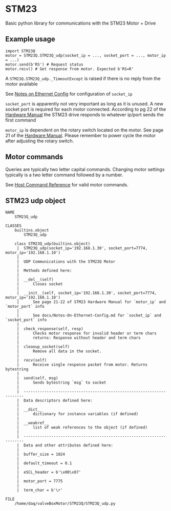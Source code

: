 # STM23

Basic python library for communications with the STM23 Motor + Drive

## Example usage

```
import STM23Q
motor = STM23Q.STM23Q_udp(socket_ip = ..., socket_port = ..., motor_ip = ...)
motor.send(b'RS') # Request status 
motor.recv() # Get response from motor. Expected b'RS=R'
```

A `STM23Q.STM23Q_udp._TimeoutExcept` is raised if there is no reply from the motor available

See [Notes on Ethernet Config](docs/Notes-On-Ethernet-Config.md) for configuration of `socket_ip`

`socket_port` is apparently not very important as long as it is unused. A new socket port is required for each motor connected. According to pg 22 of the [Hardware Manual](docs/STM23-Hardware_Manual_920-0021F.pdf) the STM23 drive responds to whatever ip/port sends the first command

`motor_ip` is dependent on the rotary switch located on the motor. See page 21 of the [Hardware Manual](docs/STM23-Hardware_Manual_920-0021F.pdf). Please remember to power cycle the motor after adjusting the rotary switch.

## Motor commands

Queries are typically two letter capital commands. Changing motor settings typically is a two letter command followed by a number.

See [Host Command Reference](docs/Host-Command-Reference_920-0002W_0.pdf) for valid motor commands.

## STM23 udp object

```
NAME
    STM23Q_udp

CLASSES
    builtins.object
        STM23Q_udp
    
    class STM23Q_udp(builtins.object)
     |  STM23Q_udp(socket_ip='192.168.1.30', socket_port=7774, motor_ip='192.168.1.10')
     |  
     |  UDP Communications with the STM23Q Motor
     |  
     |  Methods defined here:
     |  
     |  __del__(self)
     |      Closes socket
     |  
     |  __init__(self, socket_ip='192.168.1.30', socket_port=7774, motor_ip='192.168.1.10')
     |      See page 21-22 of STM23 Hardware Manual for `motor_ip` and `motor_port` info
     |      
     |      See docs/Notes-On-Ethernet-Config.md for `socket_ip` and `socket_port` info
     |  
     |  check_response(self, resp)
     |      Checks motor response for invalid header or term chars
     |      returns: Response without header and term chars
     |  
     |  cleanup_socket(self)
     |      Remove all data in the socket.
     |  
     |  recv(self)
     |      Receive single response packet from motor. Returns bytestring
     |  
     |  send(self, msg)
     |      Sends bytestring `msg` to socket
     |  
     |  ----------------------------------------------------------------------
     |  Data descriptors defined here:
     |  
     |  __dict__
     |      dictionary for instance variables (if defined)
     |  
     |  __weakref__
     |      list of weak references to the object (if defined)
     |  
     |  ----------------------------------------------------------------------
     |  Data and other attributes defined here:
     |  
     |  buffer_size = 1024
     |  
     |  default_timeout = 0.1
     |  
     |  eSCL_header = b'\x00\x07'
     |  
     |  motor_port = 7775
     |  
     |  term_char = b'\r'

FILE
    /home/daq/valveBoxMotor/STM23Q/STM23Q_udp.py
```
